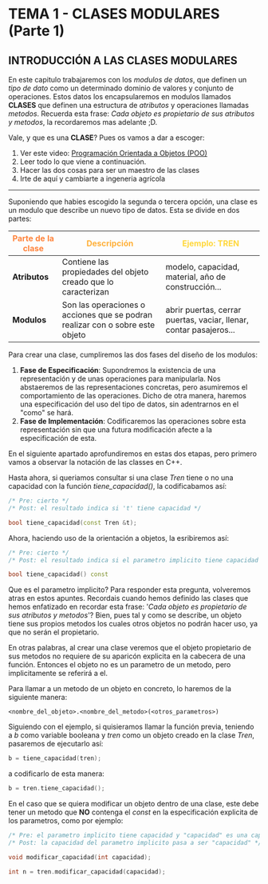 # TEMA 1 - CLASES MODULARES (Parte 1)
## **INTRODUCCIÓN A LAS CLASES MODULARES**

En este capitulo trabajaremos con los *modulos de datos*, que definen un *tipo de dato* como un determinado dominio de valores y conjunto de operaciones. Estos datos los encapsularemos en modulos llamados **CLASES** que definen una estructura de *atributos* y operaciones llamadas *metodos*. Recuerda esta frase: *Cada objeto es propietario de sus atributos y metodos*, la recordaremos mas adelante ;D.

Vale, y que es una **CLASE**? Pues os vamos a dar a escoger: 

1. Ver este video: [Programación Orientada a Objetos (POO)](https://www.youtube.com/watch?v=SI7O81GMG2A)
2. Leer todo lo que viene a continuación.
3. Hacer las dos cosas para ser un maestro de las clases
4. Irte de aquí y cambiarte a ingeneria agrícola

---
Suponiendo que habies escogido la segunda o tercera opción, una clase es un modulo que describe un nuevo tipo de datos. Esta se divide en dos partes:

| <span style="color:#ff833b">**Parte de la clase**</span> | <span style="color:#ffb13b">**Descripción**</span> | <span style="color:#ffd83d">**Ejemplo: TREN**</span>|
| ----------- | ----------- | ----------- |
| **Atributos** | Contiene las propiedades del objeto creado que lo caracterizan | modelo, capacidad, material, año de construcción... |
| **Modulos** | Son las operaciones o acciones que se podran realizar con o sobre este objeto | abrir puertas, cerrar puertas, vaciar, llenar, contar pasajeros... |

Para crear una clase, cumpliremos las dos fases del diseño de los modulos:

1. **Fase de Especificación**: Supondremos la existencia de una representación y de unas operaciones para manipularla. Nos abstaeremos de las representaciones concretas, pero asumiremos el comportamiento de las operaciones. Dicho de otra manera, haremos una especificación del uso del tipo de datos, sin adentrarnos en el "como" se hará.
2. **Fase de Implementación**: Codificaremos las operaciones sobre esta representación sin que una futura modificación afecte a la especificación de esta.

En el siguiente apartado aprofundiremos en estas dos etapas, pero primero vamos a observar la notación de las classes en C++.

Hasta ahora, si queriamos consultar si una clase *Tren* tiene o no una capacidad con la función *tiene_capacidad()*, la codificabamos así:

```cc
/* Pre: cierto */
/* Post: el resultado indica si 't' tiene capacidad */

bool tiene_capacidad(const Tren &t);
```

Ahora, haciendo uso de la orientación a objetos, la esribiremos así:
```cc
/* Pre: cierto */
/* Post: el resultado indica si el parametro implicito tiene capacidad */

bool tiene_capacidad() const
```

Que es el parametro implicito? Para responder esta pregunta, volveremos atras en estos apuntes. Recordais cuando hemos definido las clases que hemos enfatizado en recordar esta frase: '*Cada objeto es propietario de sus atributos y metodos*'? Bien, pues tal y como se describe, un objeto tiene sus propios metodos los cuales otros objetos no podrán hacer uso, ya que no serán el propietario.

En otras palabras, al crear una clase veremos que el objeto propietario de sus metodos no requiere de su aparicón explicita en la cabecera de una función. Entonces el objeto no es un parametro de un metodo, pero implicitamente se referirá a el.

Para llamar a un metodo de un objeto en concreto, lo haremos de la siguiente manera:
```
<nombre_del_objeto>.<nombre_del_metodo>(<otros_parametros>)
```

Siguiendo con el ejemplo, si quisieramos llamar la función previa, teniendo a *b* como variable booleana y *tren* como un objeto creado en la clase *Tren*, pasaremos de ejecutarlo así:

```cc
b = tiene_capacidad(tren);
```

a codificarlo de esta manera:

```cc
b = tren.tiene_capacidad();
```

En el caso que se quiera modificar un objeto dentro de una clase, este debe tener un metodo que **NO** contenga el *const* en la especificación explicita de los parametros, como por ejemplo:

```cc
/* Pre: el parametro implicito tiene capacidad y "capacidad" es una capacidad valida */
/* Post: la capacidad del parametro implicito pasa a ser "capacidad" */

void modificar_capacidad(int capacidad);

int n = tren.modificar_capacidad(capacidad);
```